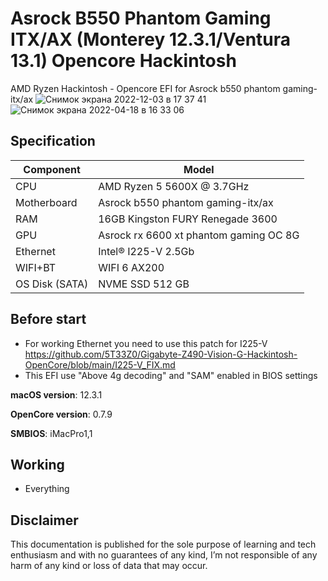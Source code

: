 # Asrock B550 Phantom Gaming ITX/AX (Monterey 12.3.1/Ventura 13.1) Opencore Hackintosh
AMD Ryzen Hackintosh - Opencore EFI for Asrock b550 phantom gaming-itx/ax
![Снимок экрана 2022-12-03 в 17 37 41](https://user-images.githubusercontent.com/79373600/205446364-a89d0662-0346-4523-8e63-cd576eacd4f0.png)
![Снимок экрана 2022-04-18 в 16 33 06](https://user-images.githubusercontent.com/79373600/163815842-748b0373-d36a-4ceb-83ed-a0529e659e66.png)

## Specification
| **Component** | **Model** |
| ------------- | --------- |
| CPU | AMD Ryzen 5 5600X @ 3.7GHz |
| Motherboard | Asrock b550 phantom gaming-itx/ax |
| RAM | 16GB Kingston FURY Renegade 3600 |
| GPU | Asrock rx 6600 xt phantom gaming OC 8G  |
| Ethernet | Intel® I225-V 2.5Gb |
| WIFI+BT | WIFI 6 AX200 |
| OS Disk (SATA) | NVME SSD 512 GB |

## Before start

- For working Ethernet you need to use this patch for I225-V https://github.com/5T33Z0/Gigabyte-Z490-Vision-G-Hackintosh-OpenCore/blob/main/I225-V_FIX.md
- This EFI use "Above 4g decoding" and "SAM" enabled in BIOS settings

**macOS version**: 12.3.1

**OpenCore version**: 0.7.9

**SMBIOS**:  iMacPro1,1

## Working
- Everything

## Disclaimer

This documentation is published for the sole purpose of learning and tech enthusiasm and with no guarantees of any kind, I’m not responsible of any harm of any kind or loss of data that may occur.
